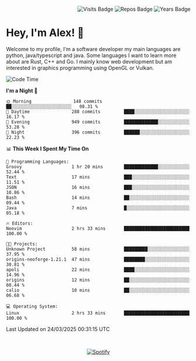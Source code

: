 <p align="right">
  <img src="https://badges.pufler.dev/visits/Alextibtab/Alextibtab" alt="Visits Badge">
  <img src="https://badges.pufler.dev/repos/Alextibtab/" alt="Repos Badge">
  <img src="https://badges.pufler.dev/years/Alextibtab/" alt="Years Badge">
</p>

<h1 align="left">Hey, I'm Alex! 💽 </h1>

Welcome to my profile, I'm a software developer my main languages are python, java/typescript and java. Some languages I want to learn more about are Rust, C++ and Go. I mainly know web development but am interested in graphics programming using OpenGL or Vulkan.

<!--START_SECTION:waka-->
![Code Time](http://img.shields.io/badge/Code%20Time-138%20hrs%205%20mins-blue)

**I'm a Night 🦉** 

```text
🌞 Morning                148 commits         ██░░░░░░░░░░░░░░░░░░░░░░░   08.31 % 
🌆 Daytime                288 commits         ████░░░░░░░░░░░░░░░░░░░░░   16.17 % 
🌃 Evening                949 commits         █████████████░░░░░░░░░░░░   53.28 % 
🌙 Night                  396 commits         ██████░░░░░░░░░░░░░░░░░░░   22.23 % 
```


📊 **This Week I Spent My Time On** 

```text
💬 Programming Languages: 
Groovy                   1 hr 20 mins        █████████████░░░░░░░░░░░░   52.44 % 
Text                     17 mins             ███░░░░░░░░░░░░░░░░░░░░░░   11.51 % 
JSON                     16 mins             ███░░░░░░░░░░░░░░░░░░░░░░   10.86 % 
Bash                     14 mins             ██░░░░░░░░░░░░░░░░░░░░░░░   09.44 % 
Java                     7 mins              █░░░░░░░░░░░░░░░░░░░░░░░░   05.18 % 

🔥 Editors: 
Neovim                   2 hrs 33 mins       █████████████████████████   100.00 % 

🐱‍💻 Projects: 
Unknown Project          58 mins             █████████░░░░░░░░░░░░░░░░   37.95 % 
origins-neoforge-1.21.1  47 mins             ████████░░░░░░░░░░░░░░░░░   30.81 % 
apoli                    22 mins             ████░░░░░░░░░░░░░░░░░░░░░   14.96 % 
origins                  12 mins             ██░░░░░░░░░░░░░░░░░░░░░░░   08.44 % 
calio                    10 mins             ██░░░░░░░░░░░░░░░░░░░░░░░   06.68 % 

💻 Operating System: 
Linux                    2 hrs 33 mins       █████████████████████████   100.00 % 
```


 Last Updated on 24/03/2025 00:31:15 UTC
<!--END_SECTION:waka-->
&nbsp;<div align="center">
  [![Spotify](https://spotify-now-playing-wine-six.vercel.app/api/spotify?border_color=ffffff)](https://open.spotify.com/user/pmo1v2ejnt42kgp5jar5drtag)
</div>

